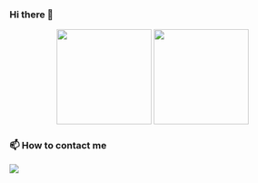 ### Hi there 👋

<p align="center">
       <img height="167px" src="https://github-readme-stats.vercel.app/api?username=jorgepvasconcelos&show_icons=true&include_all_commits=true&count_private=true&theme=react&hide_border=true&bg_color=0D1117&title_color=7217D4&icon_color=7217D4" />         
       <img height="167px" src="https://github-readme-stats.vercel.app/api/top-langs/?username=jorgepvasconcelos&langs_count=10&layout=compact&theme=react&hide_border=true&bg_color=0D1117&title_color=7217D4&icon_color=7217D4" />
</p>

### 📫 How to contact me
<a href="https://www.linkedin.com/in/jorge-vasconcelos-3155491a0/" target="_blank"><img src="https://img.shields.io/badge/-LinkedIn-%230077B5?style=for-the-badge&logo=linkedin&logoColor=white" target="_blank"></a> 
  
